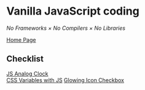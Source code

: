 # Vanilla JavaScript coding

_No Frameworks × No Compilers × No Libraries_

[Home Page](https://gene-int32.github.io/javascript-coding/)

## Checklist

[JS Analog Clock](https://gene-int32.github.io/javascript-coding/001_js-analog-clock/)  
[CSS Variables with JS](https://gene-int32.github.io/javascript-coding/002_css-variables-js/)
[Glowing Icon Checkbox](https://gene-int32.github.io/javascript-coding/004_glowing_icon_checkbox/)
